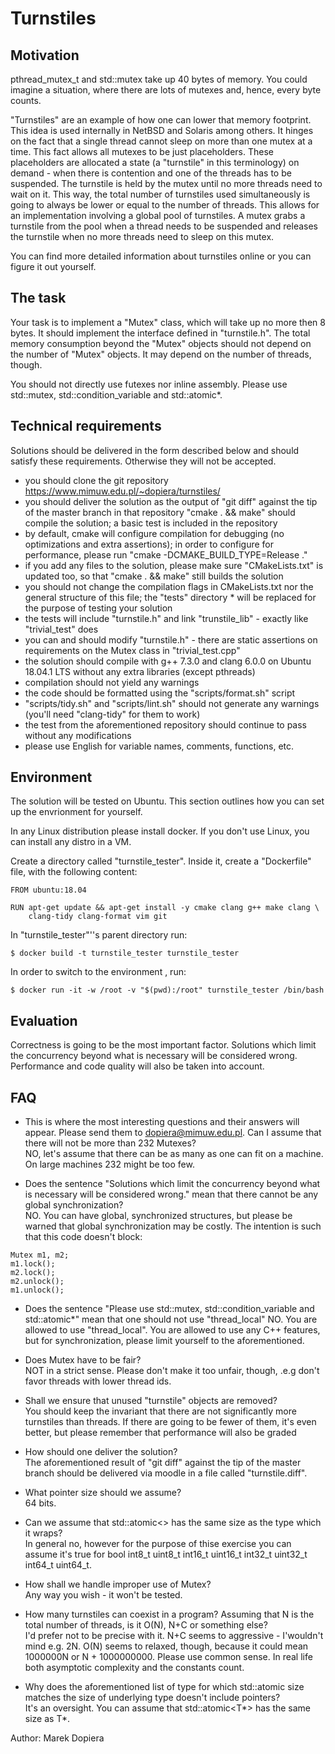 # Turnstiles

## Motivation
pthread_mutex_t and std::mutex take up 40 bytes of memory. You could imagine a situation, where there are lots of mutexes and, hence, every byte counts.


"Turnstiles" are an example of how one can lower that memory footprint. This idea is used internally in NetBSD and Solaris among others. It hinges on the fact that a single thread cannot sleep on more than one mutex at a time. This fact allows all mutexes to be just placeholders. These placeholders are allocated a state (a "turnstile" in this terminology) on demand - when there is contention and one of the threads has to be suspended. The turnstile is held by the mutex until no more threads need to wait on it. This way, the total number of turnstiles used simultaneously is going to always be lower or equal to the number of threads. This allows for an implementation involving a global pool of turnstiles. A mutex grabs a turnstile from the pool when a thread needs to be suspended and releases the turnstile when no more threads need to sleep on this mutex.

You can find more detailed information about turnstiles online or you can figure it out yourself.
## The task
Your task is to implement a "Mutex" class, which will take up no more then 8 bytes. It should implement the interface defined in "turnstile.h". The total memory consumption beyond the "Mutex" objects should not depend on the number of "Mutex" objects. It may depend on the number of threads, though.

You should not directly use futexes nor inline assembly. Please use std::mutex, std::condition_variable and std::atomic*.
## Technical requirements
Solutions should be delivered in the form described below and should satisfy these requirements. Otherwise they will not be accepted.
* you should clone the git repository https://www.mimuw.edu.pl/~dopiera/turnstiles/
* you should deliver the solution as the output of "git diff" against the tip of the master branch in that repository
"cmake . && make" should compile the solution; a basic test is included in the repository
* by default, cmake will configure compilation for debugging (no optimizations and extra assertions); in order to configure for performance, please run "cmake -DCMAKE_BUILD_TYPE=Release ."
* if you add any files to the solution, please make sure "CMakeLists.txt" is updated too, so that "cmake . && make" still builds the solution
* you should not change the compilation flags in CMakeLists.txt nor the general structure of this file; the "tests" directory * will be replaced for the purpose of testing your solution
* the tests will include "turnstile.h" and link "trunstile_lib" - exactly like "trivial_test" does
* you can and should modify "turnstile.h" - there are static assertions on requirements on the Mutex class in "trivial_test.cpp"
* the solution should compile with g++ 7.3.0 and clang 6.0.0 on Ubuntu 18.04.1 LTS without any extra libraries (except pthreads)
* compilation should not yield any warnings
* the code should be formatted using the "scripts/format.sh" script
* "scripts/tidy.sh" and "scripts/lint.sh" should not generate any warnings (you'll need "clang-tidy" for them to work)
* the test from the aforementioned repository should continue to pass without any modifications
* please use English for variable names, comments, functions, etc.
## Environment
The solution will be tested on Ubuntu. This section outlines how you can set up the envrionment for yourself.

In any Linux distribution please install docker. If you don't use Linux, you can install any distro in a VM.

Create a directory called "turnstile_tester". Inside it, create a "Dockerfile" file, with the following content:
```
FROM ubuntu:18.04

RUN apt-get update && apt-get install -y cmake clang g++ make clang \
    clang-tidy clang-format vim git
```
In "turnstile_tester"''s parent directory run:
```
$ docker build -t turnstile_tester turnstile_tester
```
In order to switch to the environment , run:
```
$ docker run -it -w /root -v "$(pwd):/root" turnstile_tester /bin/bash 
```
## Evaluation
Correctness is going to be the most important factor. Solutions which limit the concurrency beyond what is necessary will be considered wrong. Performance and code quality will also be taken into account.

## FAQ
* This is where the most interesting questions and their answers will appear. Please send them to dopiera@mimuw.edu.pl.
Can I assume that there will not be more than 232 Mutexes?  
NO, let's assume that there can be as many as one can fit on a machine. On large machines 232 might be too few.

* Does the sentence "Solutions which limit the concurrency beyond what is necessary will be considered wrong." mean that there cannot be any global synchronization?  
NO. You can have global, synchronized structures, but please be warned that global synchronization may be costly.
 The intention is such that this code doesn't block:
```
Mutex m1, m2;
m1.lock();
m2.lock();
m2.unlock();
m1.unlock();
```

* Does the sentence "Please use std::mutex, std::condition_variable and std::atomic*" mean that one should not use "thread_local" 
NO. You are allowed to use "thread_local". You are allowed to use any C++ features, but for synchronization, please limit yourself to the aforementioned.

* Does Mutex have to be fair?  
NOT in a strict sense. Please don't make it too unfair, though, .e.g don't favor threads with lower thread ids.

* Shall we ensure that unused "turnstile" objects are removed?  
You should keep the invariant that there are not significantly more turnstiles than threads. If there are going to be fewer of them, it's even better, but please remember that performance will also be graded

* How should one deliver the solution?  
The aforementioned result of "git diff" against the tip of the master branch should be delivered via moodle in a file called "turnstile.diff".

* What pointer size should we assume?  
64 bits.

* Can we assume that std::atomic<> has the same size as the type which it wraps?  
In general no, however for the purpose of thise exercise you can assume it's true for bool int8_t uint8_t int16_t uint16_t int32_t uint32_t int64_t uint64_t.

* How shall we handle improper use of Mutex?  
Any way you wish - it won't be tested.

* How many turnstiles can coexist in a program? Assuming that N is the total number of threads, is it O(N), N+C or something else?  
I'd prefer not to be precise with it. N+C seems to aggressive - I'wouldn't mind e.g. 2N. O(N) seems to relaxed, though, because it could mean 1000000N or N + 1000000000. Please use common sense. In real life both asymptotic complexity and the constants count.

* Why does the aforementioned list of type for which std::atomic size matches the size of underlying type doesn't include pointers?  
It's an oversight. You can assume that std::atomic<T*> has the same size as T*.

Author: Marek Dopiera

